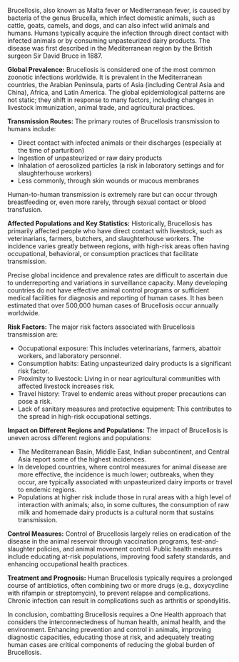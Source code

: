 Brucellosis, also known as Malta fever or Mediterranean fever, is caused by bacteria of the genus Brucella, which infect domestic animals, such as cattle, goats, camels, and dogs, and can also infect wild animals and humans. Humans typically acquire the infection through direct contact with infected animals or by consuming unpasteurized dairy products. The disease was first described in the Mediterranean region by the British surgeon Sir David Bruce in 1887.

**Global Prevalence:**
Brucellosis is considered one of the most common zoonotic infections worldwide. It is prevalent in the Mediterranean countries, the Arabian Peninsula, parts of Asia (including Central Asia and China), Africa, and Latin America. The global epidemiological patterns are not static; they shift in response to many factors, including changes in livestock immunization, animal trade, and agricultural practices.

**Transmission Routes:**
The primary routes of Brucellosis transmission to humans include:

- Direct contact with infected animals or their discharges (especially at the time of parturition)
- Ingestion of unpasteurized or raw dairy products
- Inhalation of aerosolized particles (a risk in laboratory settings and for slaughterhouse workers)
- Less commonly, through skin wounds or mucous membranes

Human-to-human transmission is extremely rare but can occur through breastfeeding or, even more rarely, through sexual contact or blood transfusion.

**Affected Populations and Key Statistics:**
Historically, Brucellosis has primarily affected people who have direct contact with livestock, such as veterinarians, farmers, butchers, and slaughterhouse workers. The incidence varies greatly between regions, with high-risk areas often having occupational, behavioral, or consumption practices that facilitate transmission.

Precise global incidence and prevalence rates are difficult to ascertain due to underreporting and variations in surveillance capacity. Many developing countries do not have effective animal control programs or sufficient medical facilities for diagnosis and reporting of human cases. It has been estimated that over 500,000 human cases of Brucellosis occur annually worldwide.

**Risk Factors:**
The major risk factors associated with Brucellosis transmission are:

- Occupational exposure: This includes veterinarians, farmers, abattoir workers, and laboratory personnel.
- Consumption habits: Eating unpasteurized dairy products is a significant risk factor.
- Proximity to livestock: Living in or near agricultural communities with affected livestock increases risk.
- Travel history: Travel to endemic areas without proper precautions can pose a risk.
- Lack of sanitary measures and protective equipment: This contributes to the spread in high-risk occupational settings.

**Impact on Different Regions and Populations:**
The impact of Brucellosis is uneven across different regions and populations:

- The Mediterranean Basin, Middle East, Indian subcontinent, and Central Asia report some of the highest incidences.
- In developed countries, where control measures for animal disease are more effective, the incidence is much lower; outbreaks, when they occur, are typically associated with unpasteurized dairy imports or travel to endemic regions.
- Populations at higher risk include those in rural areas with a high level of interaction with animals; also, in some cultures, the consumption of raw milk and homemade dairy products is a cultural norm that sustains transmission.

**Control Measures:**
Control of Brucellosis largely relies on eradication of the disease in the animal reservoir through vaccination programs, test-and-slaughter policies, and animal movement control. Public health measures include educating at-risk populations, improving food safety standards, and enhancing occupational health practices.

**Treatment and Prognosis:**
Human Brucellosis typically requires a prolonged course of antibiotics, often combining two or more drugs (e.g., doxycycline with rifampin or streptomycin), to prevent relapse and complications. Chronic infection can result in complications such as arthritis or spondylitis.

In conclusion, combatting Brucellosis requires a One Health approach that considers the interconnectedness of human health, animal health, and the environment. Enhancing prevention and control in animals, improving diagnostic capacities, educating those at risk, and adequately treating human cases are critical components of reducing the global burden of Brucellosis.